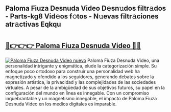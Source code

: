 ## Paloma Fiuza Desnuda Video D𝚎sn𝚞dos filtr𝚊dos - Parts-kg8 Vid𝚎os f𝚘tos - N𝚞evas filtr𝚊ciones atr𝚊ctivas Eqkqu

# <h2><a href="http://mb48tyy.tromn.icu/?c=Paloma+Fiuza+Desnuda+Video">🔗👉👉👉 Paloma Fiuza Desnuda Video 🔗🔗</a></h2>

[![Paloma Fiuza Desnuda Video nuevo](https://i.imgur.com/pEAQMta.gif)](http://mb48tyy.tromn.icu/?c=Paloma+Fiuza+Desnuda+Video)
Paloma Fiuza Desnuda Video, una personalidad intrigante y enigmática, elude la categorización simple. Su enfoque poco ortodoxo para construir una personalidad web ha magnetizado y ofendido a los seguidores, generando debates sobre la expresión artística, la privacidad y las complejidades de las sociedades virtuales. A pesar de la ambigüedad de sus objetivos futuros, su papel en la configuración del mundo en línea es innegable. Con un compromiso inquebrantable y un magnetismo innegable, el impacto de Paloma Fiuza Desnuda Video en los medios digitales es imparable.
